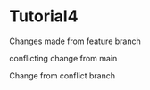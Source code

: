 # Tutorial4
Changes made from feature branch

conflicting change from main

Change from conflict branch

